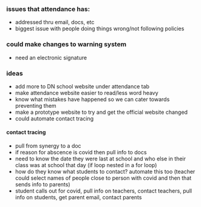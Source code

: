 ### issues that attendance has:
- addressed thru email, docs, etc
- biggest issue with people doing things wrong/not following policies

### could make changes to warning system
- need an electronic signature

### ideas
- add more to DN school website under attendance tab
- make attendance website easier to read/less word heavy
- know what mistakes have happened so we can cater towards preventing them
- make a prototype website to try and get the official website changed
- could automate contact tracing

#### contact tracing
- pull from synergy to a doc
- if reason for abscence is covid then pull info to docs
- need to know the date they were last at school and who else in their class was at school that day (if loop nested in a for loop)
- how do they know what students to contact? automate this too (teacher could select names of people close to person with covid and then that sends info to parents)
- student calls out for covid, pull info on teachers, contact teachers, pull info on students, get parent email, contact parents
